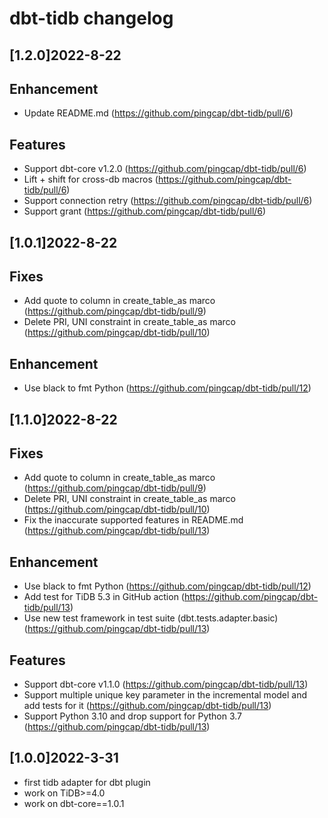 # dbt-tidb changelog

## [1.2.0]2022-8-22
## Enhancement
- Update README.md (https://github.com/pingcap/dbt-tidb/pull/6)

## Features
- Support dbt-core v1.2.0 (https://github.com/pingcap/dbt-tidb/pull/6)
- Lift + shift for cross-db macros (https://github.com/pingcap/dbt-tidb/pull/6)
- Support connection retry (https://github.com/pingcap/dbt-tidb/pull/6)
- Support grant (https://github.com/pingcap/dbt-tidb/pull/6)

## [1.0.1]2022-8-22
## Fixes
- Add quote to column in create_table_as marco (https://github.com/pingcap/dbt-tidb/pull/9)
- Delete PRI, UNI constraint in create_table_as marco (https://github.com/pingcap/dbt-tidb/pull/10)

## Enhancement
- Use black to fmt Python (https://github.com/pingcap/dbt-tidb/pull/12)

## [1.1.0]2022-8-22
## Fixes
- Add quote to column in create_table_as marco (https://github.com/pingcap/dbt-tidb/pull/9)
- Delete PRI, UNI constraint in create_table_as marco (https://github.com/pingcap/dbt-tidb/pull/10)
- Fix the inaccurate supported features in README.md (https://github.com/pingcap/dbt-tidb/pull/13)

## Enhancement
- Use black to fmt Python (https://github.com/pingcap/dbt-tidb/pull/12)
- Add test for TiDB 5.3 in GitHub action (https://github.com/pingcap/dbt-tidb/pull/13)
- Use new test framework in test suite (dbt.tests.adapter.basic) (https://github.com/pingcap/dbt-tidb/pull/13)

## Features
- Support dbt-core v1.1.0 (https://github.com/pingcap/dbt-tidb/pull/13)
- Support multiple unique key parameter in the incremental model and add tests for it (https://github.com/pingcap/dbt-tidb/pull/13)
- Support Python 3.10 and drop support for Python 3.7 (https://github.com/pingcap/dbt-tidb/pull/13)

## [1.0.0]2022-3-31
* first tidb adapter for dbt plugin
* work on TiDB>=4.0
* work on dbt-core==1.0.1
